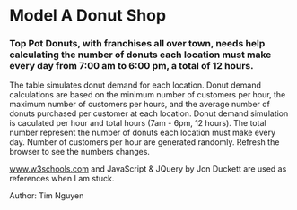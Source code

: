 # Model A Donut Shop

### Top Pot Donuts, with franchises all over town, needs help calculating the number of donuts each location must make every day from 7:00 am to 6:00 pm, a total of 12 hours.

 The table simulates donut demand for each location. Donut demand calculations are based on the minimum number of customers per hour, the maximum number of customers per hours, and the average number of donuts purchased per customer at each location. Donut demand simulation is caculated per hour and total hours (7am - 6pm, 12 hours). The total number represent the number of donuts each location must make every day. Number of customers per hour are generated randomly. Refresh the browser to see the numbers changes.

www.w3schools.com and JavaScript & JQuery by Jon Duckett are used as references when I am stuck.


Author: Tim Nguyen
